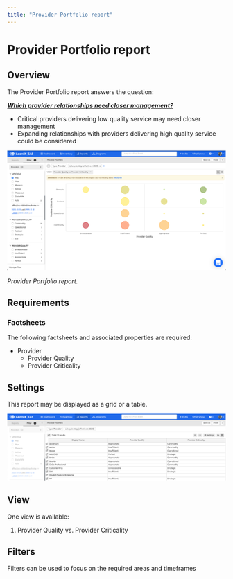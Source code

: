 ```yaml
---
title: "Provider Portfolio report"
---
```


# Provider Portfolio report

## Overview

The Provider Portfolio report answers the question:

***[Which provider relationships need closer management?](../questions.md#providers)***

- Critical providers delivering low quality service may need closer management
- Expanding relationships with providers delivering high quality service could be considered

![](../assets/images/provider-portfolio.png)

*Provider Portfolio report.*

## Requirements

### Factsheets

The following factsheets and associated properties are required:

- Provider
    - Provider Quality 
    - Provider Criticality 

<!--
### Tags 

No tags are required for this report.

### Other requirement

No other requirements
-->

## Settings

This report may be displayed as a grid or a table. 

![](../assets/images/provider-portfolio-table.png)

## View

One view is available:

1. Provider Quality vs. Provider Criticality 

## Filters

Filters can be used to focus on the required areas and timeframes

<!--
#### Editing

This report cannot be edited
--> 
